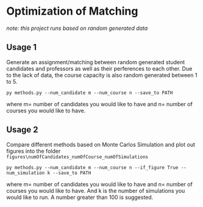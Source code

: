 # Optimization of Matching

*note: this project runs based on random generated data*

## Usage 1

Generate an assignment/matching between random generated student candidates and professors as well as their perferences to each other. Due to the lack of data, the course capacity is also random generated between 1 to 5.

`py methods.py --num_candidate m --num_course n --save_to PATH`

where m= number of candidates you would like to have and n= number of courses you would like to have.

## Usage 2

Compare different methods based on Monte Carlos Simulation and plot out figures into the folder `figures\numOfCandidates_numOfCourse_numOfSimulations`

`py methods.py --num_candidate m --num_course n --if_figure True --num_simulation k --save_to PATH`

where m= number of candidates you would like to have and n= number of courses you would like to have. And k is the number of simulations you would like to run. A number greater than 100 is suggested.